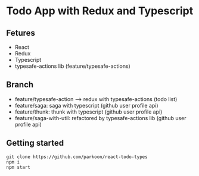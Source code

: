 # Todo App with Redux and Typescript

## Fetures

- React
- Redux
- Typescript
- typesafe-actions lib (feature/typesafe-actions)

## Branch
- feature/typesafe-action --> redux with typesafe-actions (todo list)
- feature/saga: saga with typescript (github user profile api)
- feature/thunk: thunk with typescript (github user profile api)
- feature/saga-with-util: refactored by typesafe-actions lib (github user profile api)

## Getting started

```
git clone https://github.com/parkoon/react-todo-types
npm i
npm start
```
